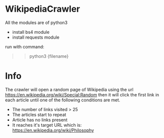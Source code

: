 # WikipediaCrawler
All the modules are of python3
- install bs4 module
- install requests module

run with command:
>>python3 {filename}

# Info
The crawler will open a random page of Wikipedia using the url 
https://en.wikipedia.org/wiki/Special:Random 
then it will click the first link in each article until one of the following conditions are met.
- The number of links visited > 25
- The articles start to repeat
- Article has no links present
- It reaches it's target URL which is: https://en.wikipedia.org/wiki/Philosophy
